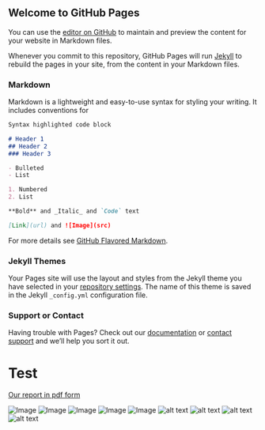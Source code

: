 ## Welcome to GitHub Pages

You can use the [editor on GitHub](https://github.com/Kardelind/Robotic-arm/edit/master/README.md) to maintain and preview the content for your website in Markdown files.

Whenever you commit to this repository, GitHub Pages will run [Jekyll](https://jekyllrb.com/) to rebuild the pages in your site, from the content in your Markdown files.

### Markdown

Markdown is a lightweight and easy-to-use syntax for styling your writing. It includes conventions for

```markdown
Syntax highlighted code block

# Header 1
## Header 2
### Header 3

- Bulleted
- List

1. Numbered
2. List

**Bold** and _Italic_ and `Code` text

[Link](url) and ![Image](src)
```

For more details see [GitHub Flavored Markdown](https://guides.github.com/features/mastering-markdown/).

### Jekyll Themes

Your Pages site will use the layout and styles from the Jekyll theme you have selected in your [repository settings](https://github.com/Kardelind/Robotic-arm/settings). The name of this theme is saved in the Jekyll `_config.yml` configuration file.

### Support or Contact

Having trouble with Pages? Check out our [documentation](https://help.github.com/categories/github-pages-basics/) or [contact support](https://github.com/contact) and we’ll help you sort it out.

# Test
[Our report in pdf form](https://drive.google.com/file/d/135nqrgYZVhD_CpQoTayHe5q2DdZN0q2t/view?usp=sharing)

![Image](https://drive.google.com/open?id=1KJxYKxhvy7b7lVsBVQFdBXINdMoYW1kA)
![Image](https://drive.google.com/open?id=1s4bW06ocgThyEhhmErUEVqLf8-7YeR0z)
![Image](https://drive.google.com/open?id=1InZfmUz_jmw3uWb5EnLyrqHV3sL1lVUj)
![Image](https://drive.google.com/open?id=1M7CWqbQqIb_KORKzW6NPh04PkB9RQ_te)
![Image](https://drive.google.com/open?id=1HPnpDQQ7trdabl6J-4znPMWZrbpSSLo8)
![alt text](https://raw.githubusercontent.com/Kardelind/Robotic-arm/tree/master/Pictures/Ballbearingholder.png)
![alt text](https://raw.githubusercontent.com/username/projectname/branch/path/to/img.png)
![alt text](https://raw.githubusercontent.com/username/projectname/branch/path/to/img.png)
![alt text](https://raw.githubusercontent.com/username/projectname/branch/path/to/img.png)
